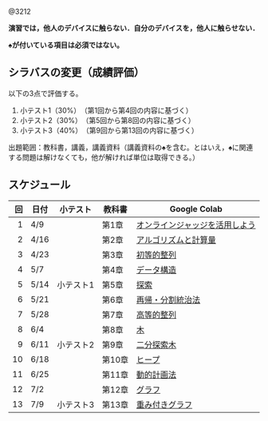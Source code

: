 @3212

**演習では，他人のデバイスに触らない．自分のデバイスを，他人に触らせない．**

**♠が付いている項目は必須ではない。**

## シラバスの変更（成績評価）

以下の3点で評価する。

1. 小テスト1（30%）　（第1回から第4回の内容に基づく）
1. 小テスト2（30%）　（第5回から第8回の内容に基づく）
1. 小テスト3（40%）　（第9回から第13回の内容に基づく）

出題範囲：教科書，講義，講義資料（講義資料の♠を含む。とはいえ，♠に関連する問題は解けなくても，他が解ければ単位は取得できる。）

## スケジュール

回|日付|小テスト|教科書|Google Colab
--:|---|:-:|---|---
1|4/9||第1章|[オンラインジャッジを活用しよう](https://colab.research.google.com/github/taroyabuki/DA/blob/master/notebooks/01.ipynb)
2|4/16||第2章|[アルゴリズムと計算量](https://colab.research.google.com/github/taroyabuki/DA/blob/master/notebooks/02.ipynb)
3|4/23||第3章|[初等的整列](https://colab.research.google.com/github/taroyabuki/DA/blob/master/notebooks/03.ipynb)
4|5/7||第4章|[データ構造](https://colab.research.google.com/github/taroyabuki/DA/blob/master/notebooks/04.ipynb)
5|5/14|小テスト1|第5章|[探索](https://colab.research.google.com/github/taroyabuki/DA/blob/master/notebooks/05.ipynb)
6|5/21||第6章|[再帰・分割統治法](https://colab.research.google.com/github/taroyabuki/DA/blob/master/notebooks/06.ipynb)
7|5/28||第7章|[高等的整列](https://colab.research.google.com/github/taroyabuki/DA/blob/master/notebooks/07.ipynb)
8|6/4||第8章|[木](https://colab.research.google.com/github/taroyabuki/DA/blob/master/notebooks/08.ipynb)
9|6/11|小テスト2|第9章|[二分探索木](https://colab.research.google.com/github/taroyabuki/DA/blob/master/notebooks/09.ipynb)
10|6/18||第10章|[ヒープ](https://colab.research.google.com/github/taroyabuki/DA/blob/master/notebooks/10.ipynb)
11|6/25||第11章|[動的計画法](https://colab.research.google.com/github/taroyabuki/DA/blob/master/notebooks/11.ipynb)
12|7/2||第12章|[グラフ](https://colab.research.google.com/github/taroyabuki/DA/blob/master/notebooks/12.ipynb)
13|7/9|小テスト3|第13章|[重み付きグラフ](https://colab.research.google.com/github/taroyabuki/DA/blob/master/notebooks/13.ipynb)
